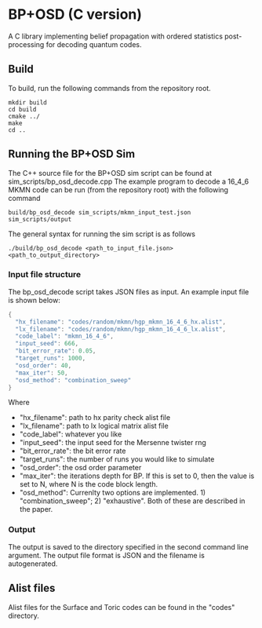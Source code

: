 # BP+OSD (C version)
A C library implementing belief propagation with ordered statistics post-processing for decoding quantum codes.

## Build
To build, run the following commands from the repository root.

```
mkdir build
cd build
cmake ../
make
cd ..
```

## Running the BP+OSD Sim
The C++ source file for the BP+OSD sim script can be found at sim_scripts/bp_osd_decode.cpp
The example program to decode a 16_4_6 MKMN code can be run (from the repository root) with the following command

```
build/bp_osd_decode sim_scripts/mkmn_input_test.json sim_scripts/output
```

The general syntax for running the sim script is as follows

```
./build/bp_osd_decode <path_to_input_file.json> <path_to_output_directory>
``` 

### Input file structure
The bp_osd_decode script takes JSON files as input. An example input file is shown below:
```c
{
  "hx_filename": "codes/random/mkmn/hgp_mkmn_16_4_6_hx.alist",
  "lx_filename": "codes/random/mkmn/hgp_mkmn_16_4_6_lx.alist",
  "code_label": "mkmn_16_4_6",
  "input_seed": 666,
  "bit_error_rate": 0.05,
  "target_runs": 1000,
  "osd_order": 40,
  "max_iter": 50,
  "osd_method": "combination_sweep"
}
```

Where

- "hx_filename": path to hx parity check alist file
- "lx_filename": path to lx logical matrix alist file
- "code_label": whatever you like
- "input_seed": the input seed for the Mersenne twister rng
- "bit_error_rate": the bit error rate
- "target_runs": the number of runs you would like to simulate
- "osd_order": the osd order parameter
- "max_iter": the iterations depth for BP. If this is set to 0, then the value is set to N, where N is the code block length.
- "osd_method": Currenlty two options are implemented. 1) "combination_sweep"; 2) "exhaustive". Both of these are described in the paper.

### Output
The output is saved to the directory specified in the second command line argument. The output file format is JSON and the filename is autogenerated.

## Alist files

Alist files for the Surface and Toric codes can be found in the "codes" directory.